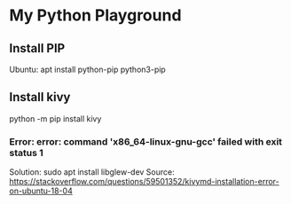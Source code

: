 # My Python Playground


## Install PIP
Ubuntu: apt install python-pip python3-pip

## Install kivy
python -m pip install kivy

### Error: error: command 'x86_64-linux-gnu-gcc' failed with exit status 1
Solution: sudo apt install libglew-dev
Source: https://stackoverflow.com/questions/59501352/kivymd-installation-error-on-ubuntu-18-04
